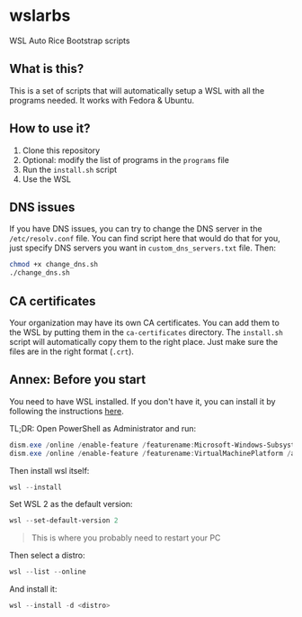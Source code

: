 # wslarbs
WSL Auto Rice Bootstrap scripts

## What is this?

This is a set of scripts that will automatically setup a WSL with all the programs needed. It works with Fedora & Ubuntu.

## How to use it?

1. Clone this repository
2. Optional: modify the list of programs in the `programs` file
3. Run the `install.sh` script
4. Use the WSL

## DNS issues

If you have DNS issues, you can try to change the DNS server in the `/etc/resolv.conf` file. 
You can find script here that would do that for you, just specify DNS servers you want in `custom_dns_servers.txt` file.
Then:

```bash
chmod +x change_dns.sh
./change_dns.sh
```

## CA certificates

Your organization may have its own CA certificates. You can add them to the WSL by putting them in the `ca-certificates` directory. The `install.sh` script will automatically copy them to the right place. Just make sure the files are in the right format (`.crt`).

## Annex: Before you start

You need to have WSL installed. If you don't have it, you can install it by following the instructions [here](https://docs.microsoft.com/en-us/windows/wsl/install-win10).

TL;DR: Open PowerShell as Administrator and run:

```powershell
dism.exe /online /enable-feature /featurename:Microsoft-Windows-Subsystem-Linux /all /norestart
dism.exe /online /enable-feature /featurename:VirtualMachinePlatform /all /norestart
```

Then install wsl itself:

```powershell
wsl --install
```

Set WSL 2 as the default version:

```powershell
wsl --set-default-version 2
```

> This is where you probably need to restart your PC

Then select a distro:

```powershell
wsl --list --online
```

And install it:

```powershell
wsl --install -d <distro>
```
